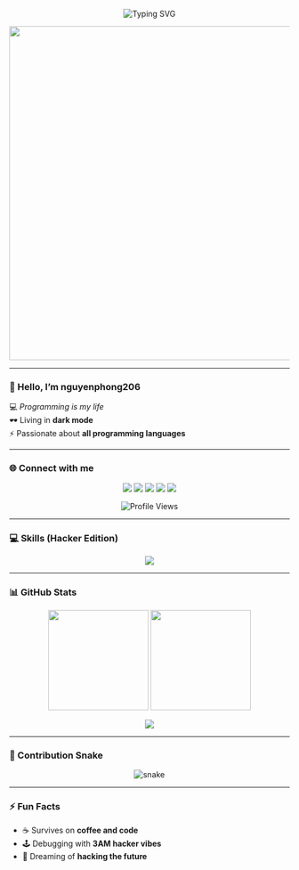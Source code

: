 <!-- Hacker Style GitHub Profile README -->

<!-- Typing Effect -->
<p align="center">
  <img src="https://readme-typing-svg.demolab.com?font=Share+Tech+Mono&size=22&duration=3000&pause=1000&color=00FF00&center=true&vCenter=true&multiline=true&width=600&height=80&lines=Programming+is+my+life;Code+-+Sleep+-+Repeat;Debugging+is+an+art;Hack+the+Future+🚀" alt="Typing SVG" />
</p>

<!-- Hacker Banner -->
<p align="center">
  <img src="https://i.imgur.com/OzaE1.gif" width="600"/>
</p>

---

### 👋 Hello, I’m **nguyenphong206**
💻 *Programming is my life*  
🕶 Living in **dark mode**  
⚡ Passionate about **all programming languages**  

---

### 🌐 Connect with me
<p align="center">
  <a href="https://facebook.com/"><img src="https://img.shields.io/badge/Facebook-1877F2?style=for-the-badge&logo=facebook&logoColor=white"/></a>
  <a href="https://linkedin.com/"><img src="https://img.shields.io/badge/LinkedIn-0A66C2?style=for-the-badge&logo=linkedin&logoColor=white"/></a>
  <a href="mailto:youremail@gmail.com"><img src="https://img.shields.io/badge/Gmail-D14836?style=for-the-badge&logo=gmail&logoColor=white"/></a>
  <a href="https://instagram.com/"><img src="https://img.shields.io/badge/Instagram-E4405F?style=for-the-badge&logo=instagram&logoColor=white"/></a>
  <a href="https://tiktok.com/"><img src="https://img.shields.io/badge/TikTok-000000?style=for-the-badge&logo=tiktok&logoColor=white"/></a>
</p>

<p align="center">
  <img src="https://komarev.com/ghpvc/?username=nguyenphong206&style=flat-square&color=00ff00" alt="Profile Views"/>
</p>

---

### 💻 Skills (Hacker Edition)
<p align="center">
  <img src="https://skillicons.dev/icons?i=html,css,js,ts,php,java,py,cpp,c,cs,ruby,go,rust,dart,kotlin,swift,bash,mysql,postgresql,mongodb,redis,linux,git,github,vscode,react,nodejs,express,angular,vue,tailwind,bootstrap,laravel,django,flask,spring,flutter" />
</p>

---

### 📊 GitHub Stats
<p align="center">
  <img src="https://github-readme-stats.vercel.app/api?username=nguyenphong206&show_icons=true&theme=chartreuse-dark" height="180"/>
  <img src="https://github-readme-streak-stats.herokuapp.com/?user=nguyenphong206&theme=chartreuse-dark" height="180"/>
</p>

<p align="center">
  <img src="https://github-profile-trophy.vercel.app/?username=nguyenphong206&theme=matrix&row=1&column=6"/>
</p>

---

### 🐍 Contribution Snake
<p align="center">
  <img src="https://raw.githubusercontent.com/nguyenphong206/nguyenphong206/output/github-contribution-grid-snake-dark.svg" alt="snake"/>
</p>

---

### ⚡ Fun Facts
- ☕ Survives on **coffee and code**  
- 🕹 Debugging with **3AM hacker vibes**  
- 🚀 Dreaming of **hacking the future**  
